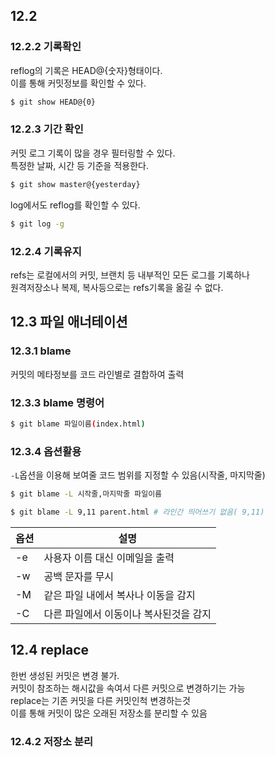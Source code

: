 ## 12.2

### 12.2.2 기록확인

reflog의 기록은 HEAD@{숫자}형태이다.<br>
이를 통해 커밋정보를 확인할 수 있다.<br>

```sh
$ git show HEAD@{0}
```

### 12.2.3 기간 확인

커밋 로그 기록이 많을 경우 필터링할 수 있다.<br>
특정한 날짜, 시간 등 기준을 적용한다.<br>

```sh
$ git show master@{yesterday}
```

log에서도 reflog를 확인할 수 있다.

```sh
$ git log -g
```

### 12.2.4 기록유지

refs는 로컬에서의 커밋, 브랜치 등 내부적인 모든 로그를 기록하나<br>
원격저장소나 복제, 복사등으로는 refs기록을 옮길 수 없다.

## 12.3 파일 애너테이션

### 12.3.1 blame

커밋의 메타정보를 코드 라인별로 결합하여 출력

### 12.3.3 blame 명령어

```sh
$ git blame 파일이름(index.html)
```

### 12.3.4 옵션활용

`-L`옵션을 이용해 보여줄 코드 범위를 지정할 수 있음(시작줄, 마지막줄)<br>

```sh
$ git blame -L 시작줄,마지막줄 파일이름

$ git blame -L 9,11 parent.html # 라인간 띄어쓰기 없음( 9,11)

```

| 옵션 | 설명 |
| --- | --- |
| -e | 사용자 이름 대신 이메일을 출력 |
| -w | 공백 문자를 무시 |
| -M | 같은 파일 내에서 복사나 이동을 감지 |
| -C | 다른 파일에서 이동이나 복사된것을 감지 |

## 12.4 replace

한번 생성된 커밋은 변경 불가.<br>
커밋이 참조하는 해시값을 속여서 다른 커밋으로 변경하기는 가능<br>
replace는 기존 커밋을 다른 커밋인척 변경하는것<br>
이를 통해 커밋이 많은 오래된 저장소를 분리할 수 있음<br>

### 12.4.2 저장소 분리


